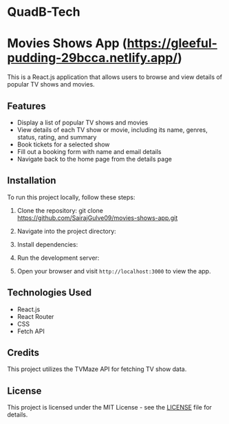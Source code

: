 # QuadB-Tech

# Movies Shows App (https://gleeful-pudding-29bcca.netlify.app/)

This is a React.js application that allows users to browse and view details of popular TV shows and movies.

## Features

- Display a list of popular TV shows and movies
- View details of each TV show or movie, including its name, genres, status, rating, and summary
- Book tickets for a selected show
- Fill out a booking form with name and email details
- Navigate back to the home page from the details page

## Installation

To run this project locally, follow these steps:

1. Clone the repository:
   git clone https://github.com/SairajGulve09/movies-shows-app.git


3. Navigate into the project directory:


4. Install dependencies:


5. Run the development server:


6. Open your browser and visit `http://localhost:3000` to view the app.

## Technologies Used

- React.js
- React Router
- CSS
- Fetch API

## Credits

This project utilizes the TVMaze API for fetching TV show data.

## License

This project is licensed under the MIT License - see the [LICENSE](LICENSE) file for details.
